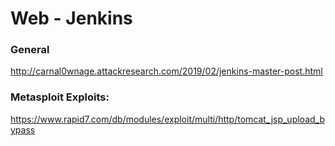 # Web - Jenkins

### General
http://carnal0wnage.attackresearch.com/2019/02/jenkins-master-post.html

### Metasploit Exploits:
https://www.rapid7.com/db/modules/exploit/multi/http/tomcat_jsp_upload_bypass
